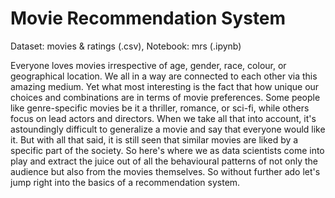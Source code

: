 # Movie Recommendation System
Dataset: movies & ratings (.csv),
Notebook: mrs (.ipynb)

Everyone loves movies irrespective of age, gender, race, colour, or geographical location. We all in a way are connected to each other via this amazing medium. Yet what most interesting is the fact that how unique our choices and combinations are in terms of movie preferences. Some people like genre-specific movies be it a thriller, romance, or sci-fi, while others focus on lead actors and directors. When we take all that into account, it's astoundingly difficult to generalize a movie and say that everyone would like it. But with all that said, it is still seen that similar movies are liked by a specific part of the society. So here's where we as data scientists come into play and extract the juice out of all the behavioural patterns of not only the audience but also from the movies themselves. So without further ado let's jump right into the basics of a recommendation system.
